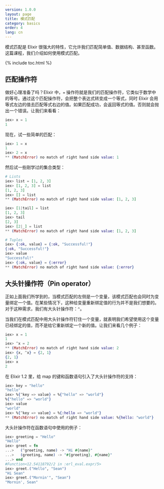 ```yaml
---
version: 1.0.0
layout: page
title: 模式匹配
category: basics
order: 4
lang: cn
---
```


模式匹配是 Elixir 很强大的特性，它允许我们匹配简单值、数据结构、甚至函数。这篇课程，我们介绍如何使用模式匹配。

{% include toc.html %}

## 匹配操作符

做好心理准备了吗？Elixir 中，`=` 操作符就是我们的匹配操作符，它类似于数学中的等号。通过这个匹配操作符，会把整个表达式转变成一个等式，同时 Elixir 会用等式左边的值去匹配等式右边的值。如果匹配成功，会返回等式的值。否则就会抛出一个错误。让我们来看看：

```elixir
iex> x = 1
1
```

现在，试一些简单的匹配：

```elixir
iex> 1 = x
1
iex> 2 = x
** (MatchError) no match of right hand side value: 1
```

然后试一些刚学过的集合类型：

```elixir
# Lists
iex> list = [1, 2, 3]
iex> [1, 2, 3] = list
[1, 2, 3]
iex> [] = list
** (MatchError) no match of right hand side value: [1, 2, 3]

iex> [1|tail] = list
[1, 2, 3]
iex> tail
[2, 3]
iex> [2|_] = list
** (MatchError) no match of right hand side value: [1, 2, 3]

# Tuples
iex> {:ok, value} = {:ok, "Successful!"}
{:ok, "Successful!"}
iex> value
"Successful!"
iex> {:ok, value} = {:error}
** (MatchError) no match of right hand side value: {:error}
```

## 大头针操作符（Pin operator）

正如上面我们所学到的，当模式匹配的左侧是一个变量，该模式匹配也会同时为变量绑定一个值。在某些情况下，这种给变量重新绑定值的行为并不是我们想要的。对于这种需求，我们有大头针操作符：`^`。

当我们在模式匹配中用大头针操作符钉住一个变量，就表明我们希望使用这个变量已经绑定的值，而不是给它重新绑定一个新的值。让我们来看几个例子：

```elixir
iex> x = 1
1
iex> ^x = 2
** (MatchError) no match of right hand side value: 2
iex> {x, ^x} = {2, 1}
{2, 1}
iex> x
2
```

在 Elixir 1.2 里，给 map 的键和函数语句引入了大头针操作符的支持：

```elixir
iex> key = "hello"
"hello"
iex> %{^key => value} = %{"hello" => "world"}
%{"hello" => "world"}
iex> value
"world"
iex> %{^key => value} = %{:hello => "world"}
** (MatchError) no match of right hand side value: %{hello: "world"}
```

大头针操作符在函数语句中使用的例子：

```elixir
iex> greeting = "Hello"
"Hello"
iex> greet = fn
...>   (^greeting, name) -> "Hi #{name}"
...>   (greeting, name) -> "#{greeting}, #{name}"
...> end
#Function<12.54118792/2 in :erl_eval.expr/5>
iex> greet.("Hello", "Sean")
"Hi Sean"
iex> greet.("Mornin'", "Sean")
"Mornin', Sean"
```
